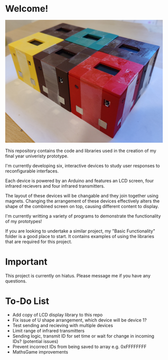 # Welcome!
<img src="/Images/IMG_20230807_140057.jpg">

This repository contains the code and libraries used in the creation of my final year univeristy prototype.

I'm currently developing six, interactive devices to study user responses to reconfigurable interfaces.

Each device is powered by an Arduino and features an LCD screen, four infrared recievers and four infrared transmitters.

The layout of these devices will be changable and they join together using magnets. Changing the arrangement of these devices effectively alters the shape of the combined screen on top, causing different content to display.

I'm currently writting a variety of programs to demonstrate the functionality of my prototypes!

If you are looking to undertake a similar project, my "Basic Functionality" folder is a good place to start. It contains examples of using the libraries that are required for this project.

# Important
This project is currently on hiatus. Please message me if you have any questions.

# To-Do List
- Add copy of LCD display library to this repo
- Fix issue of U shape arrangement, which device will be device 1?
- Test sending and recieving with multiple devices
- Limit range of infrared transmitters
- Sending logic, transmit ID for set time or wait for change in incoming IDs? (potential issues)
- Prevent incorrect IDs from being saved to array e.g. 0xFFFFFFFF
- MathsGame improvements
